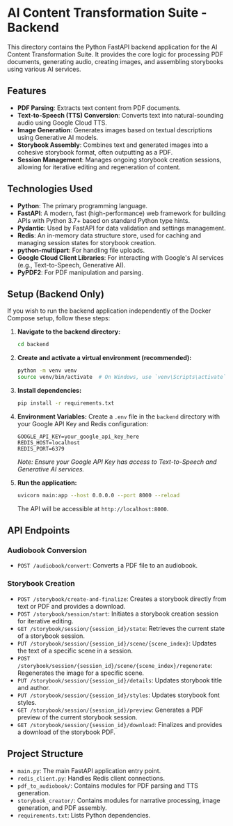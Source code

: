 # AI Content Transformation Suite - Backend

This directory contains the Python FastAPI backend application for the AI Content Transformation Suite. It provides the core logic for processing PDF documents, generating audio, creating images, and assembling storybooks using various AI services.

## Features

-   **PDF Parsing**: Extracts text content from PDF documents.
-   **Text-to-Speech (TTS) Conversion**: Converts text into natural-sounding audio using Google Cloud TTS.
-   **Image Generation**: Generates images based on textual descriptions using Generative AI models.
-   **Storybook Assembly**: Combines text and generated images into a cohesive storybook format, often outputting as a PDF.
-   **Session Management**: Manages ongoing storybook creation sessions, allowing for iterative editing and regeneration of content.

## Technologies Used

-   **Python**: The primary programming language.
-   **FastAPI**: A modern, fast (high-performance) web framework for building APIs with Python 3.7+ based on standard Python type hints.
-   **Pydantic**: Used by FastAPI for data validation and settings management.
-   **Redis**: An in-memory data structure store, used for caching and managing session states for storybook creation.
-   **python-multipart**: For handling file uploads.
-   **Google Cloud Client Libraries**: For interacting with Google's AI services (e.g., Text-to-Speech, Generative AI).
-   **PyPDF2**: For PDF manipulation and parsing.

## Setup (Backend Only)

If you wish to run the backend application independently of the Docker Compose setup, follow these steps:

1.  **Navigate to the backend directory:**
    ```bash
    cd backend
    ```

2.  **Create and activate a virtual environment (recommended):**
    ```bash
    python -m venv venv
    source venv/bin/activate  # On Windows, use `venv\Scripts\activate`
    ```

3.  **Install dependencies:**
    ```bash
    pip install -r requirements.txt
    ```

4.  **Environment Variables:**
    Create a `.env` file in the `backend` directory with your Google API Key and Redis configuration:
    ```
    GOOGLE_API_KEY=your_google_api_key_here
    REDIS_HOST=localhost
    REDIS_PORT=6379
    ```
    *Note: Ensure your Google API Key has access to Text-to-Speech and Generative AI services.*

5.  **Run the application:**
    ```bash
    uvicorn main:app --host 0.0.0.0 --port 8000 --reload
    ```
    The API will be accessible at `http://localhost:8000`.

## API Endpoints

### Audiobook Conversion
-   `POST /audiobook/convert`: Converts a PDF file to an audiobook.

### Storybook Creation
-   `POST /storybook/create-and-finalize`: Creates a storybook directly from text or PDF and provides a download.
-   `POST /storybook/session/start`: Initiates a storybook creation session for iterative editing.
-   `GET /storybook/session/{session_id}/state`: Retrieves the current state of a storybook session.
-   `PUT /storybook/session/{session_id}/scene/{scene_index}`: Updates the text of a specific scene in a session.
-   `POST /storybook/session/{session_id}/scene/{scene_index}/regenerate`: Regenerates the image for a specific scene.
-   `PUT /storybook/session/{session_id}/details`: Updates storybook title and author.
-   `PUT /storybook/session/{session_id}/styles`: Updates storybook font styles.
-   `GET /storybook/session/{session_id}/preview`: Generates a PDF preview of the current storybook session.
-   `GET /storybook/session/{session_id}/download`: Finalizes and provides a download of the storybook PDF.

## Project Structure

-   `main.py`: The main FastAPI application entry point.
-   `redis_client.py`: Handles Redis client connections.
-   `pdf_to_audiobook/`: Contains modules for PDF parsing and TTS generation.
-   `storybook_creator/`: Contains modules for narrative processing, image generation, and PDF assembly.
-   `requirements.txt`: Lists Python dependencies.

